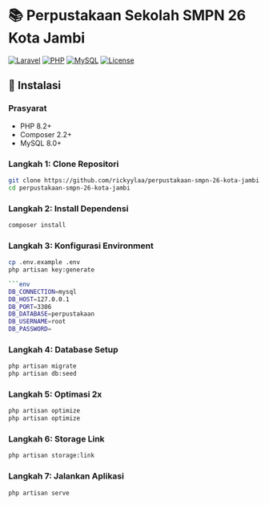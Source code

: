 # 📚 Perpustakaan Sekolah SMPN 26 Kota Jambi

[![Laravel](https://img.shields.io/badge/Laravel-10.x-orange.svg)](https://laravel.com)
[![PHP](https://img.shields.io/badge/PHP-8.2+-purple.svg)](https://php.net)
[![MySQL](https://img.shields.io/badge/MySQL-8.0+-blue.svg)](https://mysql.com)
[![License](https://img.shields.io/badge/License-MIT-blue.svg)](LICENSE)

## 🚀 Instalasi

### Prasyarat
- PHP 8.2+
- Composer 2.2+
- MySQL 8.0+

### Langkah 1: Clone Repositori
```bash
git clone https://github.com/rickyylaa/perpustakaan-smpn-26-kota-jambi.git
cd perpustakaan-smpn-26-kota-jambi
```

### Langkah 2: Install Dependensi
```bash
composer install
```

### Langkah 3: Konfigurasi Environment
```bash
cp .env.example .env
php artisan key:generate

```env
DB_CONNECTION=mysql
DB_HOST=127.0.0.1
DB_PORT=3306
DB_DATABASE=perpustakaan
DB_USERNAME=root
DB_PASSWORD=
```

### Langkah 4: Database Setup
```bash
php artisan migrate
php artisan db:seed
```

### Langkah 5: Optimasi 2x
```bash
php artisan optimize
php artisan optimize
```

### Langkah 6: Storage Link
```bash
php artisan storage:link
```

### Langkah 7: Jalankan Aplikasi
```bash
php artisan serve
```
